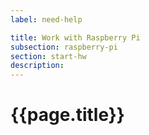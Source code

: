 ```yaml
---
label: need-help

title: Work with Raspberry Pi
subsection: raspberry-pi
section: start-hw
description:
---
```


# {{page.title}}
